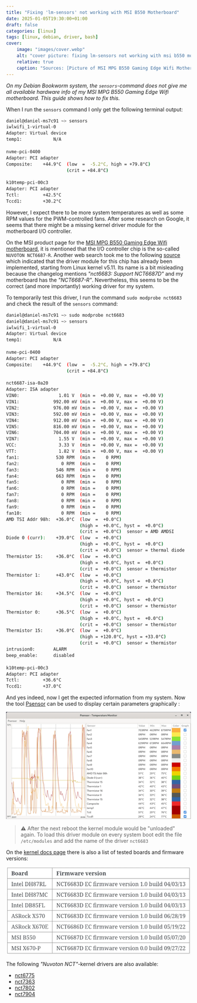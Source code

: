 ```yaml
---
title: "Fixing 'lm-sensors' not working with MSI B550 Motherboard"
date: 2025-01-05T19:30:00+01:00
draft: false
categories: [linux]
tags: [linux, debian, driver, bash]
cover:
    image: "images/cover.webp"
    alt: "cover picture: fixing lm-sensors not working with msi b550 motherboard"
    relative: true
    caption: "Sources: [Picture of MSI MPG B550 Gaming Edge Wifi Motherboard](https://www.msi.com/Motherboard/MPG-B550-GAMING-EDGE-WIFI/Specification), [Psensor (GUI)](https://github.com/chinf/psensor)"
---
```


*On my Debian Bookworm system, the `sensors`-command does not give me all available hardware info of my MSI MPG B550 Gaming Edge Wifi motherboard. This guide shows how to fix this.*

<!--more-->

When I run the `sensors` command I only get the following terminal output:
```bash
daniel@daniel-ms7c91 ~> sensors
iwlwifi_1-virtual-0
Adapter: Virtual device
temp1:            N/A  

nvme-pci-0400
Adapter: PCI adapter
Composite:    +44.9°C  (low  =  -5.2°C, high = +79.8°C)
                       (crit = +84.8°C)

k10temp-pci-00c3
Adapter: PCI adapter
Tctl:         +42.5°C  
Tccd1:        +30.2°C 
```

However, I expect there to be more system temperatures as well as some RPM values for the PWM-controlled fans. After some research on Google, it seems that there might be a missing kernel driver module for the motherboard I/O controller.

On the MSI product page for the [MSI MPG B550 Gaming Edge Wifi motherboard](https://www.msi.com/Motherboard/MPG-B550-GAMING-EDGE-WIFI/Specification), it is mentioned that the I/O controller chip is the so-called `NUVOTON NCT6687-R`. Another web search took me to the following [source](https://kernelnewbies.org/Linux_5.11#Hardware_monitoring__.28hwmon.29) which indicated that the driver module for this chip has already been implemented, starting from Linux kernel v5.11. Its name is a bit misleading because the changelog mentions *"nct6683: Support NCT6687D"* and my motherboard has the *"NCT6687-R"*. Nevertheless, this seems to be the correct (and more importantly) working driver for my system.

To temporarily test this driver, I run the command `sudo modprobe nct6683` and check the result of the `sensors` command:
```bash
daniel@daniel-ms7c91 ~> sudo modprobe nct6683
daniel@daniel-ms7c91 ~> sensors
iwlwifi_1-virtual-0
Adapter: Virtual device
temp1:            N/A  

nvme-pci-0400
Adapter: PCI adapter
Composite:    +44.9°C  (low  =  -5.2°C, high = +79.8°C)
                       (crit = +84.8°C)

nct6687-isa-0a20
Adapter: ISA adapter
VIN0:               1.01 V  (min =  +0.00 V, max =  +0.00 V)
VIN1:             992.00 mV (min =  +0.00 V, max =  +0.00 V)
VIN2:             976.00 mV (min =  +0.00 V, max =  +0.00 V)
VIN3:             592.00 mV (min =  +0.00 V, max =  +0.00 V)
VIN4:             912.00 mV (min =  +0.00 V, max =  +0.00 V)
VIN5:             816.00 mV (min =  +0.00 V, max =  +0.00 V)
VIN6:             704.00 mV (min =  +0.00 V, max =  +0.00 V)
VIN7:               1.55 V  (min =  +0.00 V, max =  +0.00 V)
VCC:                3.33 V  (min =  +0.00 V, max =  +0.00 V)
VTT:                1.82 V  (min =  +0.00 V, max =  +0.00 V)
fan1:              530 RPM  (min =    0 RPM)
fan2:                0 RPM  (min =    0 RPM)
fan3:              546 RPM  (min =    0 RPM)
fan4:              663 RPM  (min =    0 RPM)
fan5:                0 RPM  (min =    0 RPM)
fan6:                0 RPM  (min =    0 RPM)
fan7:                0 RPM  (min =    0 RPM)
fan8:                0 RPM  (min =    0 RPM)
fan9:                0 RPM  (min =    0 RPM)
fan10:               0 RPM  (min =    0 RPM)
AMD TSI Addr 98h:  +36.0°C  (low  =  +0.0°C)
                            (high =  +0.0°C, hyst =  +0.0°C)
                            (crit =  +0.0°C)  sensor = AMD AMDSI
Diode 0 (curr):    +39.0°C  (low  =  +0.0°C)
                            (high =  +0.0°C, hyst =  +0.0°C)
                            (crit =  +0.0°C)  sensor = thermal diode
Thermistor 15:     +36.0°C  (low  =  +0.0°C)
                            (high =  +0.0°C, hyst =  +0.0°C)
                            (crit =  +0.0°C)  sensor = thermistor
Thermistor 1:      +43.0°C  (low  =  +0.0°C)
                            (high =  +0.0°C, hyst =  +0.0°C)
                            (crit =  +0.0°C)  sensor = thermistor
Thermistor 16:     +34.5°C  (low  =  +0.0°C)
                            (high =  +0.0°C, hyst =  +0.0°C)
                            (crit =  +0.0°C)  sensor = thermistor
Thermistor 0:      +36.5°C  (low  =  +0.0°C)
                            (high =  +0.0°C, hyst =  +0.0°C)
                            (crit =  +0.0°C)  sensor = thermistor
Thermistor 15:     +36.0°C  (low  =  +0.0°C)
                            (high = +120.0°C, hyst = +33.0°C)
                            (crit =  +0.0°C)  sensor = thermistor
intrusion0:       ALARM
beep_enable:      disabled

k10temp-pci-00c3
Adapter: PCI adapter
Tctl:         +36.6°C  
Tccd1:        +37.0°C 
```

And yes indeed, now I get the expected information from my system. Now the tool [Psensor](https://github.com/chinf/psensor) can be used to display certain parameters graphically :

![screenshot of psensor gui](images/psensor.webp)

> &#x26a0;&#xfe0f; After the next reboot the kernel module would be "unloaded" again. To load this driver module on every system boot edit the file `/etc/modules` and add the name of the driver `nct6683`

On the [kernel docs page](https://docs.kernel.org/hwmon/nct6683.html) there is also a list of tested boards and firmware versions:

![screenshot of list of tested boards and firmware versions](images/tested_boards_list.webp)

The following *"Nuvoton NCT"*-kernel drivers are also available:
* [nct6775](https://docs.kernel.org/hwmon/nct6775.html)
* [nct7363](https://docs.kernel.org/hwmon/nct7363.html)
* [nct7802](https://docs.kernel.org/hwmon/nct7802.html)
* [nct7904](https://docs.kernel.org/hwmon/nct7904.html)

